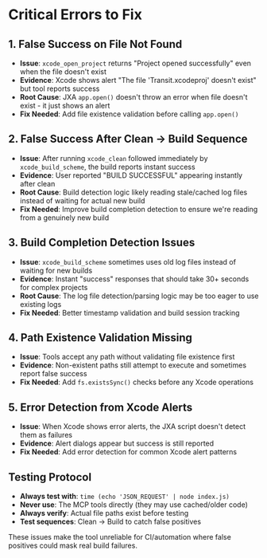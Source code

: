 # Critical Errors to Fix

## 1. **False Success on File Not Found**
- **Issue**: `xcode_open_project` returns "Project opened successfully" even when the file doesn't exist
- **Evidence**: Xcode shows alert "The file 'Transit.xcodeproj' doesn't exist" but tool reports success
- **Root Cause**: JXA `app.open()` doesn't throw an error when file doesn't exist - it just shows an alert
- **Fix Needed**: Add file existence validation before calling `app.open()`

## 2. **False Success After Clean → Build Sequence**
- **Issue**: After running `xcode_clean` followed immediately by `xcode_build_scheme`, the build reports instant success
- **Evidence**: User reported "BUILD SUCCESSFUL" appearing instantly after clean
- **Root Cause**: Build detection logic likely reading stale/cached log files instead of waiting for actual new build
- **Fix Needed**: Improve build completion detection to ensure we're reading from a genuinely new build

## 3. **Build Completion Detection Issues**
- **Issue**: `xcode_build_scheme` sometimes uses old log files instead of waiting for new builds
- **Evidence**: Instant "success" responses that should take 30+ seconds for complex projects
- **Root Cause**: The log file detection/parsing logic may be too eager to use existing logs
- **Fix Needed**: Better timestamp validation and build session tracking

## 4. **Path Existence Validation Missing**
- **Issue**: Tools accept any path without validating file existence first
- **Evidence**: Non-existent paths still attempt to execute and sometimes report false success
- **Fix Needed**: Add `fs.existsSync()` checks before any Xcode operations

## 5. **Error Detection from Xcode Alerts**
- **Issue**: When Xcode shows error alerts, the JXA script doesn't detect them as failures
- **Evidence**: Alert dialogs appear but success is still reported
- **Fix Needed**: Add error detection for common Xcode alert patterns

## Testing Protocol
- **Always test with**: `time (echo 'JSON_REQUEST' | node index.js)` 
- **Never use**: The MCP tools directly (they may use cached/older code)
- **Always verify**: Actual file paths exist before testing
- **Test sequences**: Clean → Build to catch false positives

These issues make the tool unreliable for CI/automation where false positives could mask real build failures.